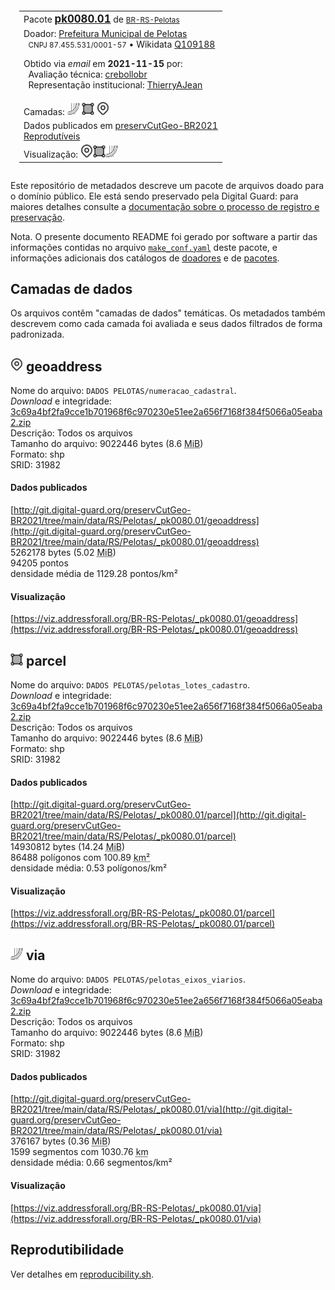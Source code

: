 <aside>
<table align="right" style="padding: 1em">
<tr><td>Pacote <a target="_git" title="link canônico para o git deste pacote" href="http://git.digital-guard.org/preserv-BR/blob/main/data/RS/Pelotas/_pk0080.01"><big><b>pk0080.01</b></big></a> de <small><a target="_osmcodes" title="Jurisdição" href="https://osm.codes/BR-RS-Pelotas">BR-RS-Pelotas</a></small>
</td></tr>
<tr><td>
Doador: <a rel="external" target="_doador" href="https://www.pelotas.rs.gov.br/">Prefeitura Municipal de Pelotas</a>
<br/>&nbsp; <small>CNPJ 87.455.531/0001-57</small> • Wikidata <a rel="external" target="_doador" title="link descritor Wikidata do doador" href="https://www.wikidata.org/wiki/Q109188">Q109188</a></small><br/>

Obtido via <i>email</i> em <b>2021-11-15</b> por:
<br/>&nbsp; Avaliação técnica: <a rel="external" target="_gitPerson" title="usuário Git" href="https://github.com/crebollobr">crebollobr</a>
<br/>&nbsp; Representação institucional: <a rel="external" target="_gitPerson" title="usuário Git" href="https://github.com/ThierryAJean">ThierryAJean</a><br/>
</td></tr>
<tr><td>Camadas: <a title="via" href="#-via"><img src="https://raw.githubusercontent.com/digital-guard/preserv/main/docs/assets/layerIcon-via.png" alt="via" width="20"/></a> <a title="parcel" href="#-parcel"><img src="https://raw.githubusercontent.com/digital-guard/preserv/main/docs/assets/layerIcon-parcel.png" alt="parcel" width="20"/></a> <a title="geoaddress" href="#-geoaddress"><img src="https://raw.githubusercontent.com/digital-guard/preserv/main/docs/assets/layerIcon-geoaddress.png" alt="geoaddress" width="20"/></a> </td></tr>
<tr><td>Dados publicados em <a href="http://git.digital-guard.org/preservCutGeo-BR2021/tree/main/data/RS/Pelotas/_pk0080.01">preservCutGeo-BR2021</a><br/><a href="#reprodutibilidade">Reprodutíveis</a></td></tr>
<tr><td>Visualização: <a title="geoaddress" href="https://viz.addressforall.org/BR-RS-Pelotas/_pk0080.01/geoaddress"><img src="https://raw.githubusercontent.com/digital-guard/preserv/main/docs/assets/layerIcon-geoaddress.png" alt="geoaddress" width="20"/></a><a title="parcel" href="https://viz.addressforall.org/BR-RS-Pelotas/_pk0080.01/parcel"><img src="https://raw.githubusercontent.com/digital-guard/preserv/main/docs/assets/layerIcon-parcel.png" alt="parcel" width="20"/></a><a title="via" href="https://viz.addressforall.org/BR-RS-Pelotas/_pk0080.01/via"><img src="https://raw.githubusercontent.com/digital-guard/preserv/main/docs/assets/layerIcon-via.png" alt="via" width="20"/></a></td></tr>
</table>
</aside>

<section>

Este repositório de metadados descreve um pacote de arquivos doado para o domínio público. Ele está sendo preservado pela Digital Guard: para maiores detalhes consulte a [documentação sobre o processo de registro e preservação](https://wiki.addressforall.org/doc/Documentação_Digital-guard).

Nota. O presente documento README foi gerado por software a partir das informações contidas no arquivo [`make_conf.yaml`](make_conf.yaml) deste pacote, e informações adicionais dos catálogos de [doadores](https://git.digital-guard.org/preserv-BR/blob/main/data/donor.csv) e de [pacotes](https://git.digital-guard.org/preserv-BR/blob/main/data/donatedPack.csv).

# Camadas de dados

Os arquivos contêm "camadas de dados" temáticas. Os metadados também descrevem como cada camada foi avaliada e seus dados filtrados de forma padronizada.

## <img src="https://raw.githubusercontent.com/digital-guard/preserv/main/docs/assets/layerIcon-geoaddress.png" alt="geoaddress" width="20"/> geoaddress

Nome do arquivo: `DADOS PELOTAS/numeracao_cadastral`.<br/>*Download* e integridade: [3c69a4bf2fa9cce1b701968f6c970230e51ee2a656f7168f384f5066a05eaba2.zip](http://dl.digital-guard.org/3c69a4bf2fa9cce1b701968f6c970230e51ee2a656f7168f384f5066a05eaba2.zip)<br/>Descrição: Todos os arquivos<br/>Tamanho do arquivo: 9022446 bytes (8.6 <abbr title="mebibyte">MiB</abbr>)<br/>Formato: shp<br/>SRID: 31982

#### Dados publicados
[http://git.digital-guard.org/preservCutGeo-BR2021/tree/main/data/RS/Pelotas/_pk0080.01/geoaddress](http://git.digital-guard.org/preservCutGeo-BR2021/tree/main/data/RS/Pelotas/_pk0080.01/geoaddress)<br/>5262178 bytes (5.02 <abbr title="mebibyte">MiB</abbr>)<br/>94205 pontos<br/>densidade média de 1129.28 pontos/km²

#### Visualização
[https://viz.addressforall.org/BR-RS-Pelotas/_pk0080.01/geoaddress](https://viz.addressforall.org/BR-RS-Pelotas/_pk0080.01/geoaddress)
## <img src="https://raw.githubusercontent.com/digital-guard/preserv/main/docs/assets/layerIcon-parcel.png" alt="parcel" width="20"/> parcel

Nome do arquivo: `DADOS PELOTAS/pelotas_lotes_cadastro`.<br/>*Download* e integridade: [3c69a4bf2fa9cce1b701968f6c970230e51ee2a656f7168f384f5066a05eaba2.zip](http://dl.digital-guard.org/3c69a4bf2fa9cce1b701968f6c970230e51ee2a656f7168f384f5066a05eaba2.zip)<br/>Descrição: Todos os arquivos<br/>Tamanho do arquivo: 9022446 bytes (8.6 <abbr title="mebibyte">MiB</abbr>)<br/>Formato: shp<br/>SRID: 31982

#### Dados publicados
[http://git.digital-guard.org/preservCutGeo-BR2021/tree/main/data/RS/Pelotas/_pk0080.01/parcel](http://git.digital-guard.org/preservCutGeo-BR2021/tree/main/data/RS/Pelotas/_pk0080.01/parcel)<br/>14930812 bytes (14.24 <abbr title="mebibyte">MiB</abbr>)<br/>86488 polígonos com 100.89 <abbr title="quilômetros quadrados">km²</abbr><br/>densidade média: 0.53 polígonos/km²

#### Visualização
[https://viz.addressforall.org/BR-RS-Pelotas/_pk0080.01/parcel](https://viz.addressforall.org/BR-RS-Pelotas/_pk0080.01/parcel)
## <img src="https://raw.githubusercontent.com/digital-guard/preserv/main/docs/assets/layerIcon-via.png" alt="via" width="20"/> via

Nome do arquivo: `DADOS PELOTAS/pelotas_eixos_viarios`.<br/>*Download* e integridade: [3c69a4bf2fa9cce1b701968f6c970230e51ee2a656f7168f384f5066a05eaba2.zip](http://dl.digital-guard.org/3c69a4bf2fa9cce1b701968f6c970230e51ee2a656f7168f384f5066a05eaba2.zip)<br/>Descrição: Todos os arquivos<br/>Tamanho do arquivo: 9022446 bytes (8.6 <abbr title="mebibyte">MiB</abbr>)<br/>Formato: shp<br/>SRID: 31982

#### Dados publicados
[http://git.digital-guard.org/preservCutGeo-BR2021/tree/main/data/RS/Pelotas/_pk0080.01/via](http://git.digital-guard.org/preservCutGeo-BR2021/tree/main/data/RS/Pelotas/_pk0080.01/via)<br/>376167 bytes (0.36 <abbr title="mebibyte">MiB</abbr>)<br/>1599 segmentos com 1030.76 <abbr title="quilômetros">km</abbr><br/>densidade média: 0.66 segmentos/km²

#### Visualização
[https://viz.addressforall.org/BR-RS-Pelotas/_pk0080.01/via](https://viz.addressforall.org/BR-RS-Pelotas/_pk0080.01/via)

</section>
<section>

# Reprodutibilidade

Ver detalhes em [reproducibility.sh](reproducibility.sh).

</section>


